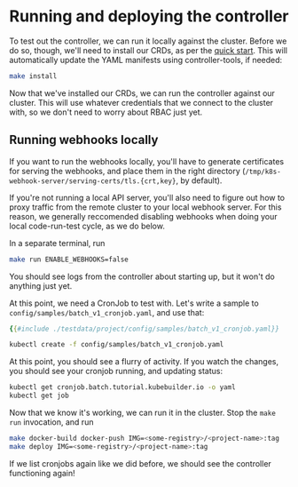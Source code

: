 # Running and deploying the controller

To test out the controller, we can run it locally against the cluster.
Before we do so, though, we'll need to install our CRDs, as per the [quick
start](/quick-start.md).  This will automatically update the YAML
manifests using controller-tools, if needed:

```bash
make install
```

Now that we've installed our CRDs, we can run the controller against our
cluster.  This will use whatever credentials that we connect to the
cluster with, so we don't need to worry about RBAC just yet.

<aside class="note"> 

<h1>Running webhooks locally</h1>

If you want to run the webhooks locally, you'll have to generate
certificates for serving the webhooks, and place them in the right
directory (`/tmp/k8s-webhook-server/serving-certs/tls.{crt,key}`, by
default).

If you're not running a local API server, you'll also need to figure out
how to proxy traffic from the remote cluster to your local webhook server.
For this reason, we generally reccomended disabling webhooks when doing
your local code-run-test cycle, as we do below.

</aside>

In a separate terminal, run

```bash
make run ENABLE_WEBHOOKS=false
```

You should see logs from the controller about starting up, but it won't do
anything just yet.

At this point, we need a CronJob to test with.  Let's write a sample to
`config/samples/batch_v1_cronjob.yaml`, and use that:

```yaml
{{#include ./testdata/project/config/samples/batch_v1_cronjob.yaml}}
```

```bash
kubectl create -f config/samples/batch_v1_cronjob.yaml
```

At this point, you should see a flurry of activity.  If you watch the
changes, you should see your cronjob running, and updating status:

```bash
kubectl get cronjob.batch.tutorial.kubebuilder.io -o yaml
kubectl get job
```

Now that we know it's working, we can run it in the cluster. Stop the
`make run` invocation, and run

```bash
make docker-build docker-push IMG=<some-registry>/<project-name>:tag
make deploy IMG=<some-registry>/<project-name>:tag
```

If we list cronjobs again like we did before, we should see the controller
functioning again!
